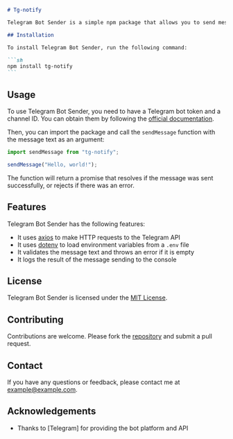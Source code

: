 ````md
# Tg-notify

Telegram Bot Sender is a simple npm package that allows you to send messages to a Telegram channel using a bot.

## Installation

To install Telegram Bot Sender, run the following command:

```sh
npm install tg-notify
```
````

## Usage

To use Telegram Bot Sender, you need to have a Telegram bot token and a channel ID. You can obtain them by following the [official documentation](^1^).

Then, you can import the package and call the `sendMessage` function with the message text as an argument:

```js
import sendMessage from "tg-notify";

sendMessage("Hello, world!");
```

The function will return a promise that resolves if the message was sent successfully, or rejects if there was an error.

## Features

Telegram Bot Sender has the following features:

- It uses [axios](^2^) to make HTTP requests to the Telegram API
- It uses [dotenv](^3^) to load environment variables from a `.env` file
- It validates the message text and throws an error if it is empty
- It logs the result of the message sending to the console

## License

Telegram Bot Sender is licensed under the [MIT License](^4^).

## Contributing

Contributions are welcome. Please fork the [repository](^5^) and submit a pull request.

## Contact

If you have any questions or feedback, please contact me at example@example.com.

## Acknowledgements

- Thanks to [Telegram] for providing the bot platform and API

```

```
